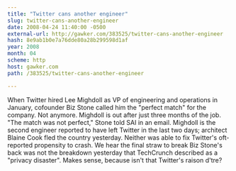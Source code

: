 ```yaml
---
title: "Twitter cans another engineer"
slug: twitter-cans-another-engineer
date: 2008-04-24 11:40:00 -0500
external-url: http://gawker.com/383525/twitter-cans-another-engineer
hash: 8e9ab1b0e7a76dde80a28b299598d1af
year: 2008
month: 04
scheme: http
host: gawker.com
path: /383525/twitter-cans-another-engineer

---
```


When Twitter hired Lee Mighdoll as VP of engineering and operations in January, cofounder Biz Stone called him the "perfect match" for the company. Not anymore. Mighdoll is out after just three months of the job. "The match was not perfect," Stone told SAI in an email. Mighdoll is the second engineer reported to have left Twitter in the last two days; architect Blaine Cook fled the country yesterday. Neither was able to fix Twitter's oft-reported propensity to crash. We hear the final straw to break Biz Stone's back was not the breakdown yesterday that TechCrunch described as a "privacy disaster". Makes sense, because isn't that Twitter's raison d'tre?
